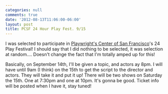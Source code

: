 ```yaml
---
categories: null
comments: true
date: '2012-08-13T11:06:00-06:00'
layout: post
title: PCSF 24 Hour Play Fest. 9/15
---
```


I was selected to participate in [Playwright's Center of San Francisco](http://playwrightscentersf.org/)'s 24 Play Festival! I should say that I did nothing to be selected, it was selection at random.... Doesn't change the fact that I'm totally amped up for this! 

Basically, on September 14th, I'll be given a topic, and actors ay 8pm. I will have until 9am (I think) on the 15th to get the script to the director and actors. They will take it and put it up! There will be two shows on Saturday the 15th. One at 7:30pm and one at 10pm. It's gonna be good. Ticket info will be posted when I have it, stay tuned!